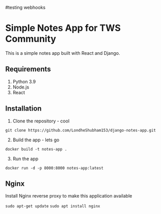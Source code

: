 #testing webhooks

# Simple Notes App for TWS Community
This is a simple notes app built with React and Django.

## Requirements
1. Python 3.9
2. Node.js
3. React

## Installation 
1. Clone the repository - cool
```
git clone https://github.com/LondheShubham153/django-notes-app.git
```

2. Build the app - lets go
```
docker build -t notes-app .
```

3. Run the app
```
docker run -d -p 8000:8000 notes-app:latest
```

## Nginx

Install Nginx reverse proxy to make this application available

`sudo apt-get update`
`sudo apt install nginx`
